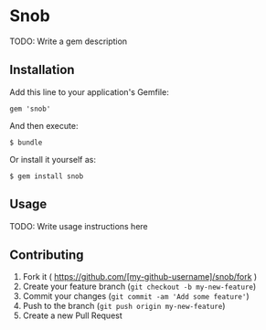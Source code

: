 # Snob

TODO: Write a gem description

## Installation

Add this line to your application's Gemfile:

    gem 'snob'

And then execute:

    $ bundle

Or install it yourself as:

    $ gem install snob

## Usage

TODO: Write usage instructions here

## Contributing

1. Fork it ( https://github.com/[my-github-username]/snob/fork )
2. Create your feature branch (`git checkout -b my-new-feature`)
3. Commit your changes (`git commit -am 'Add some feature'`)
4. Push to the branch (`git push origin my-new-feature`)
5. Create a new Pull Request
